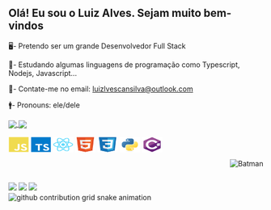 ## Olá! Eu sou o Luiz Alves. Sejam muito bem-vindos

🖥- Pretendo ser um grande Desenvolvedor Full Stack

🚀- Estudando algumas linguagens de programação como Typescript, Nodejs, Javascript...

📩- Contate-me no email: luizlvescansilva@outlook.com

🚹- Pronouns: ele/dele

<a href="https://github.com/Luizin16">
  <img align="center" height="180" src="https://github-readme-stats.vercel.app/api?username=Luizin16&show_icons=true&theme=dark" />
</a>
<a href="https://github.com/Luizin16">
  <img align="center" height="180" src="https://github-readme-stats.vercel.app/api/top-langs?username=Luizin16&layout=compact&langs_count=8&theme=dark" />
</a>



<div style="display: inline_block"><br>
  <img align="center" alt="Luiz-Js" height="30" width="40" src="https://raw.githubusercontent.com/devicons/devicon/master/icons/javascript/javascript-plain.svg">
  <img align="center" alt="Luiz-Ts" height="30" width="40" src="https://raw.githubusercontent.com/devicons/devicon/master/icons/typescript/typescript-plain.svg">
  <img align="center" alt="Luiz-React" height="30" width="40" src="https://raw.githubusercontent.com/devicons/devicon/master/icons/react/react-original.svg">
  <img align="center" alt="Luiz-HTML" height="30" width="40" src="https://raw.githubusercontent.com/devicons/devicon/master/icons/html5/html5-original.svg">
  <img align="center" alt="Luiz-CSS" height="30" width="40" src="https://raw.githubusercontent.com/devicons/devicon/master/icons/css3/css3-original.svg">
  <img align="center" alt="Luiz-Python" height="30" width="40" src="https://raw.githubusercontent.com/devicons/devicon/master/icons/python/python-original.svg">
  <img align="center" alt="Luiz-Csharp" height="30" width="40" src="https://raw.githubusercontent.com/devicons/devicon/master/icons/csharp/csharp-original.svg">
</div>
<p align="right">
  <img src="https://media2.giphy.com/media/v1.Y2lkPTc5MGI3NjExNWZyeDl2czYzdDBpM2h5NXlibDA3dXQydzIwZXg0c2xneDI4Zmh5aSZlcD12MV9pbnRlcm5hbF9naWZfYnlfaWQmY3Q9Zw/a5viI92PAF89q/giphy.gif" alt="Batman" width="150" height="150">
</p>
  
  ##
<div> 
  <a href="https://instagram.com/luizin_lves16" target="_blank"><img src="https://img.shields.io/badge/-Instagram-%23E4405F?style=for-the-badge&logo=instagram&logoColor=white" target="_blank"></a>
  <a href = "mailto:luizlvescansilva@outlook.com"><img src="https://img.shields.io/badge/-Gmail-%23333?style=for-the-badge&logo=gmail&logoColor=white" target="_blank"></a>
  <a href="https://www.linkedin.com/in/luiz-alves-candido-da-silva/" target="_blank"><img src="https://img.shields.io/badge/-LinkedIn-%230077B5?style=for-the-badge&logo=linkedin&logoColor=white" target="_blank"></a> 
</div>

<picture align="center">
  <source media="(prefers-color-scheme: dark)" srcset="https://raw.githubusercontent.com/Luizin16/Luizin16/output/github-contribution-grid-snake-dark.svg">
  <source media="(prefers-color-scheme: light)" srcset="https://raw.githubusercontent.com/Luizin16/Luizin16/output/github-contribution-grid-snake-dark.svg">
  <img align="center" alt="github contribution grid snake animation" src="https://raw.githubusercontent.com/Luizin16/Luizin16/output/github-contribution-grid-snake.svg">
</picture>

